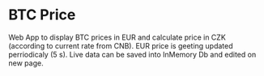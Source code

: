 # BTC Price

Web App to display BTC prices in EUR and calculate price in CZK (according to current rate from CNB).
EUR price is geeting updated perriodicaly (5 s). Live data can be saved into InMemory Db and edited on new page.
